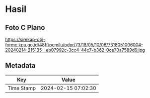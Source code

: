 # Hasil

## Foto C Plano

https://sirekap-obj-formc.kpu.go.id/48ff/pemilu/pdpr/73/18/05/10/06/7318051006004-20240214-215135--eb07992c-3cc4-44c7-b362-0ce70a7589d9.jpg


## Metadata

| Key        | Value               |
| ---------- | ------------------- |
| Time Stamp | 2024-02-15 07:02:30 |



